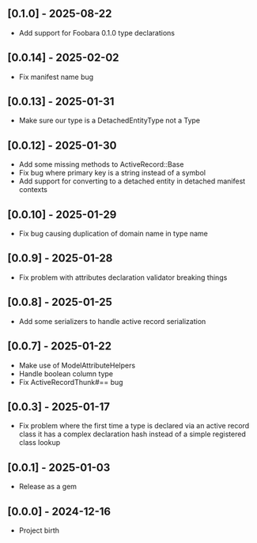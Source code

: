 ## [0.1.0] - 2025-08-22

- Add support for Foobara 0.1.0 type declarations

## [0.0.14] - 2025-02-02

- Fix manifest name bug

## [0.0.13] - 2025-01-31

- Make sure our type is a DetachedEntityType not a Type

## [0.0.12] - 2025-01-30

- Add some missing methods to ActiveRecord::Base
- Fix bug where primary key is a string instead of a symbol
- Add support for converting to a detached entity in detached manifest contexts

## [0.0.10] - 2025-01-29

- Fix bug causing duplication of domain name in type name

## [0.0.9] - 2025-01-28

- Fix problem with attributes declaration validator breaking things

## [0.0.8] - 2025-01-25

- Add some serializers to handle active record serialization

## [0.0.7] - 2025-01-22

- Make use of ModelAttributeHelpers
- Handle boolean column type
- Fix ActiveRecordThunk#== bug

## [0.0.3] - 2025-01-17

- Fix problem where the first time a type is declared via an
  active record class it has a complex declaration hash instead of a simple
  registered class lookup

## [0.0.1] - 2025-01-03

- Release as a gem

## [0.0.0] - 2024-12-16

- Project birth
